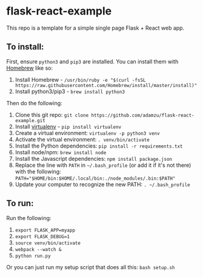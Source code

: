 # flask-react-example
This repo is a template for a simple single page Flask + React web app.

## To install:
First, ensure `python3` and `pip3` are installed. You can install them with [Homebrew](https://brew.sh/) like so:

1. Install Homebrew - `/usr/bin/ruby -e "$(curl -fsSL https://raw.githubusercontent.com/Homebrew/install/master/install)"
`
1. Install python3/pip3 - `brew install python3`

Then do the following:
1. Clone this git repo: `git clone https://github.com/adamzu/flask-react-example.git`
1. Install [virtualenv](https://virtualenv.pypa.io/en/latest/) - `pip install virtualenv`
1. Create a virtual environment: `virtualenv -p python3 venv`
1. Activate the virtual environment: `. venv/bin/activate`
1. Install the Python dependencies: `pip install -r requirements.txt`
1. Install node/npm: `brew install node`
1. Install the Javascript dependencies: `npm install package.json`
1. Replace the line with `PATH` in `~/.bash_profile` (or add it if it's not there) with the following: `PATH="$HOME/bin:$HOME/.local/bin:./node_modules/.bin:$PATH"`
1. Update your computer to recognize the new PATH: `. ~/.bash_profile`

## To run:
Run the following:
1. `export FLASK_APP=myapp`
1. `export FLASK_DEBUG=1`
1. `source venv/bin/activate`
1. `webpack --watch &`
1. `python run.py`

Or you can just run my setup script that does all this:
`bash setup.sh`
